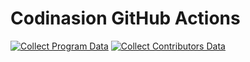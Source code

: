# Codinasion GitHub Actions

[![Collect Program Data](https://github.com/codinasion/codinasion/actions/workflows/collect-program-data.yml/badge.svg)](https://github.com/codinasion/codinasion/actions/workflows/collect-program-data.yml) [![Collect Contributors Data](https://github.com/codinasion/codinasion/actions/workflows/collect-contributors-data.yml/badge.svg)](https://github.com/codinasion/codinasion/actions/workflows/collect-contributors-data.yml)
